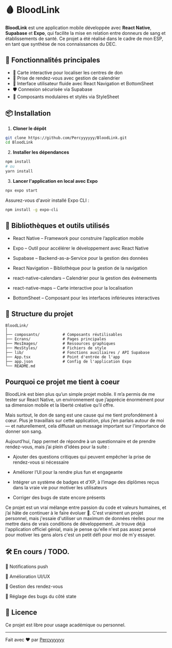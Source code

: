 
# 🩸 BloodLink

**BloodLink** est une application mobile développée avec **React Native**, **Supabase** et **Expo**, qui facilite la mise en relation entre donneurs de sang et établissements de santé. Ce projet a été réalisé dans le cadre de mon ESP, en tant que synthèse de nos connaissances du DEC.

## 🚀 Fonctionnalités principales

- 📍 Carte interactive pour localiser les centres de don
- 📅 Prise de rendez-vous avec gestion de calendrier
- 📄 Interface utilisateur fluide avec React Navigation et BottomSheet
- 🛡️ Connexion sécurisée via Supabase
- 🧩 Composants modulaires et stylés via StyleSheet

## 📦 Installation

1. **Cloner le dépôt**

```bash
git clone https://github.com/Percyyyyyy/BloodLink.git
cd BloodLink
```

2. **Installer les dépendances**

```bash
npm install
# ou
yarn install
```

3. **Lancer l'application en local avec Expo**

```bash
npx expo start
```

Assurez-vous d'avoir installé Expo CLI :  
```bash
npm install -g expo-cli
```

## 🧪 Bibliothèques et outils utilisés

- React Native – Framework pour construire l’application mobile

- Expo – Outil pour accélérer le développement avec React Native

- Supabase – Backend-as-a-Service pour la gestion des données

- React Navigation – Bibliothèque pour la gestion de la navigation

- react-native-calendars – Calendrier pour la gestion des événements

- react-native-maps – Carte interactive pour la localisation

- BottomSheet – Composant pour les interfaces inférieures interactives

## 📁 Structure du projet

```
BloodLink/
│
├── composants/          # Composants réutilisables
├── Ecrans/              # Pages principales
├── MesImages/           # Ressources graphiques
├── MesStyles/           # Fichiers de style
├── lib/                 # Fonctions auxiliaires / API Supabase
├── App.tsx              # Point d'entrée de l'app
├── app.json             # Config de l'application Expo
└── README.md
```
## Pourquoi ce projet me tient à coeur

BloodLink est bien plus qu’un simple projet mobile. Il m’a permis de me tester sur React Native, un environnement que j’apprécie énormément pour sa dimension mobile et la liberté créative qu’il offre.

Mais surtout, le don de sang est une cause qui me tient profondément à cœur. Plus je travaillais sur cette application, plus j’en parlais autour de moi — et naturellement, cela diffusait un message important sur l’importance de donner son sang.

Aujourd’hui, l’app permet de répondre à un questionnaire et de prendre rendez-vous, mais j’ai plein d’idées pour la suite :

- Ajouter des questions critiques qui peuvent empêcher la prise de rendez-vous si nécessaire

- Améliorer l’UI pour la rendre plus fun et engageante

- Intégrer un système de badges et d’XP, à l’image des diplômes reçus dans la vraie vie pour motiver les utilisateurs

- Corriger des bugs de state encore présents

Ce projet est un vrai mélange entre passion du code et valeurs humaines, et j’ai hâte de continuer à le faire évoluer 💪. C'est vraiment un projet personnel, mais j'essaie d'utiliser un maximum de données réelles pour me mettre dans de vrais conditions de développement. Je trouve déjà l'application officiel génial, mais je pense qu'elle n'est pas assez pensé pour motiver les gens alors c'est un petit défi pour moi de m'y essayer.

## 🛠️ En cours / TODO.

📲 Notifications push

🧬 Amélioration UI/UX

📅 Gestion des rendez-vous

🐞 Réglage des bugs du côté state

## 📄 Licence

Ce projet est libre pour usage académique ou personnel.

---

Fait avec ❤️ par [Percyyyyyy](https://github.com/Percyyyyyy)
